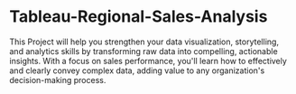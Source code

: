 # Tableau-Regional-Sales-Analysis
This Project will help you strengthen your data visualization, storytelling, and analytics skills by transforming raw data into compelling, actionable insights. With a focus on sales performance, you'll learn how to effectively and clearly convey complex data, adding value to any organization's decision-making process.
